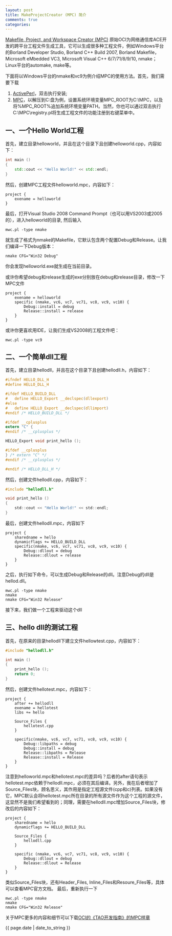 ```yaml
---
layout: post
title: MakeProjectCreator (MPC) 简介
comments: true
categories:
---
```


[Makefile, Project, and Workspace Creator (MPC)](http://www.ociweb.com/products/mpc) 原始OCI为网络通信库ACE开发的跨平台工程文件生成工具，它可以生成很多种工程文件，例如Windows平台的Borland Developer Studio, Borland C++ Build 2007, Borland Makefile，Microsoft eMbedded VC3, Microsoft Visual C++ 6/7/71/8/9/10, nmake；Linux平台的automake, make等。

下面将以Windows平台的nmake和vc9为例介绍MPC的使用方法。首先，我们需要下载

 1. [ActivePerl](http://www.activestate.com/activeperl)，双击执行安装;
 1. [MPC](http://download.ociweb.com/MPC/)，以解压到C:盘为例，设置系统环境变量MPC_ROOT为C:\MPC，以及将%MPC_ROOT%追加系统环境变量PATH。当然，你也可以通过双击执行C:\MPC\registry.pl将生成工程文件的功能注册到右键菜单中。

## 一、一个Hello World工程 ##

首先，建立目录helloworld，并且在这个目录下且创建helloworld.cpp，内容如下：

```cpp
int main ()
{
    std::cout << "Hello World!" << std::endl;
}
```

然后，创建MPC工程文件helloworld.mpc，内容如下：

```
project {
	exename = helloworld
}
```

最后，打开Visual Studio 2008 Command Prompt（也可以用VS2003或2005的），进入helloworld的目录, 然后输入

    mwc.pl -type nmake

就生成了格式为nmake的Makefile，它默认包含两个配置Debug和Release。让我们编译一下Debug版本：

    nmake CFG="Win32 Debug"

你会发现helloworld.exe就生成在当前目录。

或许你希望debug和release生成的exe分别放在debug和release目录，修改一下MPC文件

```
project {
	exename = helloworld
	specific (nmake, vc6, vc7, vc71, vc8, vc9, vc10) {
		Debug::install = debug
		Release::install = release
	}
}
```

或许你更喜欢用IDE，让我们生成VS2008的工程文件吧：

	mwc.pl -type vc9

## 二、一个简单dll工程 ##

首先，建立目录hellodll，并且在这个目录下且创建hellodll.h，内容如下：

```c
#ifndef HELLO_DLL_H
#define HELLO_DLL_H

#ifdef HELLO_BUILD_DLL
#   define HELLO_Export __declspec(dllexport)
#else
#   define HELLO_Export __declspec(dllimport)
#endif /* HELLO_BUILD_DLL */

#ifdef __cplusplus
extern "C" {
#endif /* __cplusplus */

HELLO_Export void print_hello ();

#ifdef __cplusplus
} /* extern "C" */
#endif /* __cplusplus */

#endif /* HELLO_DLL_H */
```

然后，创建文件hellodll.cpp，内容如下：

```c
#include "hellodll.h"

void print_hello ()
{
    std::cout << "Hello World!" << std::endl;
}
```

最后，创建文件hellodll.mpc，内容如下

```
project {
	sharedname = hello
	dynamicflags += HELLO_BUILD_DLL
	specific(nmake, vc6, vc7, vc71, vc8, vc9, vc10) {
		Debug::dllout = debug
		Release::dllout = release
	}
}
```

之后，执行如下命令，可以生成Debug和Release的dll。注意Debug的dll是hellod.dll。

    mwc.pl -type nmake
    nmake
    nmake CFG="Win32 Release"

接下来，我们做一个工程来驱动这个dll

## 三、hello dll的测试工程 ##

首先，在原来的目录hellodll下建立文件hellowtest.cpp，内容如下：

```c
#include "hellodll.h"

int main ()
{
    print_hello ();
    return 0;
}
```

然后，创建文件hellotest.mpc，内容如下：

```
project {
	after += hellodll
	exename = hellotest
	libs += hello

	Source_Files {
		hellotest.cpp
	}

	specific(nmake, vc6, vc7, vc71, vc8, vc9, vc10) {
		Debug::libpaths = debug
		Debug::install = debug
		Release::libpaths = Release
		Release::install = Release
	}
}
```

注意到helloworld.mpc和hellotest.mpc的差异吗？后者的after语句表示hellotest.mpc依赖于hellodll.mpc，必须在其后编译。另外，我在后者增加了Source_Files块，顾名思义，其作用是指定工程源文件(cpp和c)列表。如果没有它，MPC默认会将hellotest.mpc所在目录的所有源文件作为这个工程的源文件，这显然不是我们希望看到的；同理，需要在hellodll.mpc增加Source_Files块，修改后的内容如下：

```
project {
	sharedname = hello
	dynamicflags += HELLO_BUILD_DLL

	Source_Files {
		hellodll.cpp
	}

	specific (nmake, vc6, vc7, vc71, vc8, vc9, vc10) {
		Debug::dllout = debug
		Release::dllout = Release
	}
}
```

类似Source_Files块，还有Header_Files, Inline_Files和Resoure_Files等，具体可以查看MPC官方文档。
最后，重新执行一下

    mwc.pl -type nmake
    nmake
    nmake CFG="Win32 Release"

关于MPC更多的内容和细节可以下载[OCI的《TAO开发指南》的MPC样章](http://downloads.ociweb.com/MPC/docs/html/MakeProjectCreator.html)

{{ page.date | date_to_string }}
